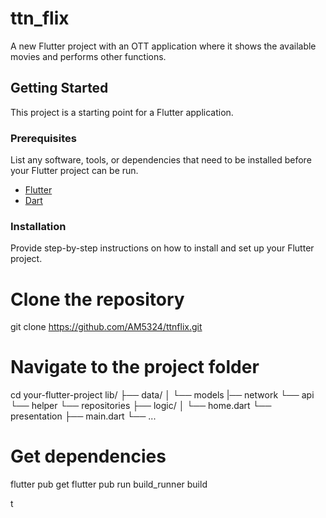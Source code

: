 # ttn_flix

A new Flutter project with an OTT application where it shows the available movies and performs other functions.

## Getting Started

This project is a starting point for a Flutter application.

### Prerequisites

List any software, tools, or dependencies that need to be installed before your Flutter project can be run.

- [Flutter](https://flutter.dev/docs/get-started/install)
- [Dart](https://dart.dev/get-dart)
### Installation

Provide step-by-step instructions on how to install and set up your Flutter project.

# Clone the repository
git clone https://github.com/AM5324/ttnflix.git

# Navigate to the project folder
cd your-flutter-project
lib/
├── data/
│   └── models
    |── network
        └── api
        └── helper
    └── repositories
├── logic/
│   └── home.dart
└── presentation
├── main.dart
└── ...


# Get dependencies
flutter pub get
flutter pub run build_runner build




t
